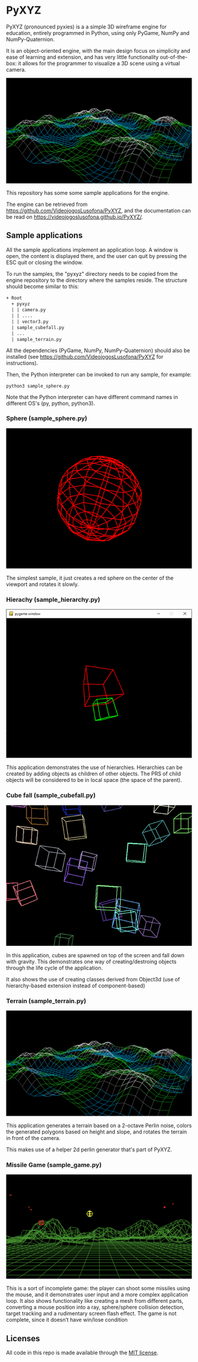 # PyXYZ

PyXYZ (pronounced pyxies) is a a simple 3D wireframe engine for education, entirely programmed in Python, using only PyGame, NumPy and NumPy-Quaternion.

It is an object-oriented engine, with the main design focus on simplicity and ease of learning and extension, and has very little functionality out-of-the-box: it allows for the programmer to visualize a 3D scene using a virtual camera.

![alt text](https://github.com/VideojogosLusofona/PyXYZ-Samples/raw/master/screenshots/terrain.png "Sample terrain application")

This repository has some some sample applications for the engine.

The engine can be retrieved from https://github.com/VideojogosLusofona/PyXYZ, and the documentation can be read on https://videojogoslusofona.github.io/PyXYZ/.

## Sample applications

All the sample applications implement an application loop. A window is open, the content is displayed there, and the user can quit by pressing the ESC quit or closing the window.

To run the samples, the "pyxyz" directory needs to be copied from the engine repository to the directory where the samples reside. The structure should become similar to this:

~~~
+ Root
  + pyxyz
  | | camera.py
  | | ....
  | | vector3.py
  | sample_cubefall.py
  | ...
  | sample_terrain.py
~~~

All the dependencies (PyGame, NumPy, NumPy-Quaternion) should also be installed (see https://github.com/VideojogosLusofona/PyXYZ for instructions).

Then, the Python interpreter can be invoked to run any sample, for example:

~~~
python3 sample_sphere.py
~~~

Note that the Python interpreter can have different command names in different OS's (py, python, python3).

### Sphere (sample_sphere.py)

![alt text](https://github.com/VideojogosLusofona/PyXYZ-Samples/raw/master/screenshots/sphere.png "Sample sphere application")

The simplest sample, it just creates a red sphere on the center of the viewport and rotates it slowly.

### Hierachy (sample_hierarchy.py)

![alt text](https://github.com/VideojogosLusofona/PyXYZ-Samples/raw/master/screenshots/hierarchy.png "Sample hierarchy application")

This application demonstrates the use of hierarchies. Hierarchies can be created by adding objects as children of other objects. The PRS of child objects will be considered to be in local space (the space of the parent).

### Cube fall (sample_cubefall.py)

![alt text](https://github.com/VideojogosLusofona/PyXYZ-Samples/raw/master/screenshots/cubefall.png "Sample cube fall application")

In this application, cubes are spawned on top of the screen and fall
down with gravity. This demonstrates one way of creating/destroing objects through the life cycle of the application.

It also shows the use of creating classes derived from Object3d (use of hierarchy-based extension instead of component-based)

### Terrain (sample_terrain.py)

![alt text](https://github.com/VideojogosLusofona/PyXYZ-Samples/raw/master/screenshots/terrain.png "Sample terrain application")

This application generates a terrain based on a 2-octave Perlin noise, colors the generated polygons based on height and slope, and rotates the terrain in front of the camera.

This makes use of a helper 2d perlin generator that's part of PyXYZ.

### Missile Game (sample_game.py)

![alt text](https://github.com/VideojogosLusofona/PyXYZ-Samples/raw/master/screenshots/game.png "Sample game application")

This is a sort of incomplete game: the player can shoot some missiles using the mouse, and it demonstrates user input and a more complex application loop. It also shows functionality like creating a mesh from different parts, converting a mouse position into a ray, sphere/sphere collision detection, target tracking and a rudimentary screen flash effect. The game is not complete, since it doesn’t have win/lose condition

## Licenses

All code in this repo is made available through the [MIT license].

[MIT license]:(LICENSE)
